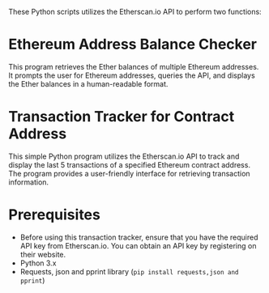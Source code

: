 
These Python scripts utilizes the Etherscan.io API to perform two functions:
# Ethereum Address Balance Checker
This program retrieves the Ether balances of multiple Ethereum addresses. It prompts the user for Ethereum addresses, queries the API, and displays the Ether balances in a human-readable format.
# Transaction Tracker for Contract Address
This simple Python program utilizes the Etherscan.io API to track and display the last 5 transactions of a specified Ethereum contract address. The program provides a user-friendly interface for retrieving transaction information.

# Prerequisites
- Before using this transaction tracker, ensure that you have the required API key from Etherscan.io. You can obtain an API key by registering on their website.
- Python 3.x
- Requests, json and pprint library (`pip install requests,json and pprint`)
